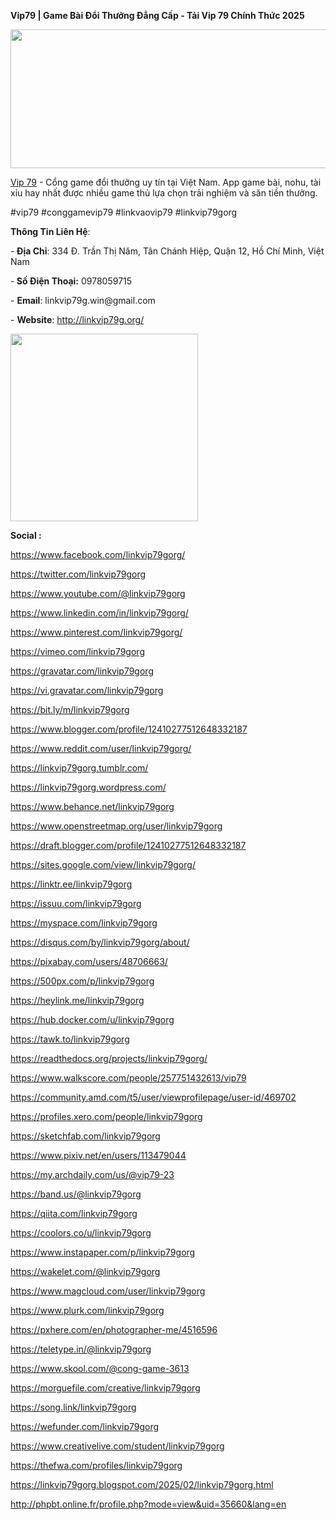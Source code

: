 **Vip79 | Game Bài Đổi Thưởng Đẳng Cấp - Tải Vip 79 Chính Thức 2025**
<p><img src="https://i.ibb.co/QF1p1Bxy/476330362-122099517488756548-3918445630275352374-n-1.jpg" alt="" width="666" height="222" /></p>
<p><a href="http://linkvip79g.org/">Vip 79</a>&nbsp;- Cổng game đổi thưởng uy t&iacute;n tại Việt Nam. App game b&agrave;i, nohu, t&agrave;i xỉu hay nhất được nhiều game thủ lựa chọn trải nghiệm v&agrave; săn tiền thưởng.</p>
<p>#vip79 #conggamevip79 #linkvaovip79 #linkvip79gorg</p>
<p><strong>Th&ocirc;ng Tin Li&ecirc;n Hệ</strong>:</p>
<p>-<strong>&nbsp;Địa Chỉ</strong>: 334 Đ. Trần Thị Năm, T&acirc;n Ch&aacute;nh Hiệp, Quận 12, Hồ Ch&iacute; Minh, Việt Nam</p>
<p>-<strong>&nbsp;Số Điện Thoại:</strong>&nbsp;0978059715</p>
<p>-&nbsp;<strong>Email</strong>: linkvip79g.win@gmail.com</p>
<p>-&nbsp;<strong>Website</strong>:&nbsp;<a href="http://linkvip79g.org/">http://linkvip79g.org/</a></p>
<p><img src="https://i.ibb.co/27cxT91C/476404098-122099515532756548-3353221748131645970-n.jpg" alt="" width="300" height="300" /></p>
<p><strong>Social&nbsp;:</strong></p>
<p><a href="https://www.facebook.com/linkvip79gorg/">https://www.facebook.com/linkvip79gorg/</a></p>
<p><a href="https://twitter.com/linkvip79gorg">https://twitter.com/linkvip79gorg</a></p>
<p><a href="https://www.youtube.com/@linkvip79gorg">https://www.youtube.com/@linkvip79gorg</a></p>
<p><a href="https://www.linkedin.com/in/linkvip79gorg/">https://www.linkedin.com/in/linkvip79gorg/</a></p>
<p><a href="https://www.pinterest.com/linkvip79gorg/">https://www.pinterest.com/linkvip79gorg/</a></p>
<p><a href="https://vimeo.com/linkvip79gorg">https://vimeo.com/linkvip79gorg</a></p>
<p><a href="https://gravatar.com/linkvip79gorg">https://gravatar.com/linkvip79gorg</a></p>
<p><a href="https://vi.gravatar.com/linkvip79gorg">https://vi.gravatar.com/linkvip79gorg</a></p>
<p><a href="https://bit.ly/m/linkvip79gorg">https://bit.ly/m/linkvip79gorg</a></p>
<p><a href="https://www.blogger.com/profile/12410277512648332187">https://www.blogger.com/profile/12410277512648332187</a></p>
<p><a href="https://www.reddit.com/user/linkvip79gorg/">https://www.reddit.com/user/linkvip79gorg/</a></p>
<p><a href="https://linkvip79gorg.tumblr.com/">https://linkvip79gorg.tumblr.com/</a></p>
<p><a href="https://linkvip79gorg.wordpress.com/">https://linkvip79gorg.wordpress.com/</a></p>
<p><a href="https://www.behance.net/linkvip79gorg">https://www.behance.net/linkvip79gorg</a></p>
<p><a href="https://www.openstreetmap.org/user/linkvip79gorg">https://www.openstreetmap.org/user/linkvip79gorg</a></p>
<p><a href="https://draft.blogger.com/profile/12410277512648332187">https://draft.blogger.com/profile/12410277512648332187</a></p>
<p><a href="https://sites.google.com/view/linkvip79gorg/">https://sites.google.com/view/linkvip79gorg/</a></p>
<p><a href="https://linktr.ee/linkvip79gorg">https://linktr.ee/linkvip79gorg</a></p>
<p><a href="https://issuu.com/linkvip79gorg">https://issuu.com/linkvip79gorg</a></p>
<p><a href="https://myspace.com/linkvip79gorg">https://myspace.com/linkvip79gorg</a></p>
<p><a href="https://disqus.com/by/linkvip79gorg/about/">https://disqus.com/by/linkvip79gorg/about/</a></p>
<p><a href="https://pixabay.com/users/48706663/">https://pixabay.com/users/48706663/</a></p>
<p><a href="https://500px.com/p/linkvip79gorg">https://500px.com/p/linkvip79gorg</a></p>
<p><a href="https://heylink.me/linkvip79gorg">https://heylink.me/linkvip79gorg</a></p>
<p><a href="https://hub.docker.com/u/linkvip79gorg">https://hub.docker.com/u/linkvip79gorg</a></p>
<p><a href="https://tawk.to/linkvip79gorg">https://tawk.to/linkvip79gorg</a></p>
<p><a href="https://readthedocs.org/projects/linkvip79gorg/">https://readthedocs.org/projects/linkvip79gorg/</a></p>
<p><a href="https://www.walkscore.com/people/257751432613/vip79">https://www.walkscore.com/people/257751432613/vip79</a></p>
<p><a href="https://community.amd.com/t5/user/viewprofilepage/user-id/469702">https://community.amd.com/t5/user/viewprofilepage/user-id/469702</a></p>
<p><a href="https://profiles.xero.com/people/linkvip79gorg">https://profiles.xero.com/people/linkvip79gorg</a></p>
<p><a href="https://sketchfab.com/linkvip79gorg">https://sketchfab.com/linkvip79gorg</a></p>
<p><a href="https://www.pixiv.net/en/users/113479044">https://www.pixiv.net/en/users/113479044</a></p>
<p><a href="https://my.archdaily.com/us/@vip79-23">https://my.archdaily.com/us/@vip79-23</a></p>
<p><a href="https://band.us/@linkvip79gorg">https://band.us/@linkvip79gorg</a></p>
<p><a href="https://qiita.com/linkvip79gorg">https://qiita.com/linkvip79gorg</a></p>
<p><a href="https://coolors.co/u/linkvip79gorg">https://coolors.co/u/linkvip79gorg</a></p>
<p><a href="https://www.instapaper.com/p/linkvip79gorg">https://www.instapaper.com/p/linkvip79gorg</a></p>
<p><a href="https://wakelet.com/@linkvip79gorg">https://wakelet.com/@linkvip79gorg</a></p>
<p><a href="https://www.magcloud.com/user/linkvip79gorg">https://www.magcloud.com/user/linkvip79gorg</a></p>
<p><a href="https://www.plurk.com/linkvip79gorg">https://www.plurk.com/linkvip79gorg</a></p>
<p><a href="https://pxhere.com/en/photographer-me/4516596">https://pxhere.com/en/photographer-me/4516596</a></p>
<p><a href="https://teletype.in/@linkvip79gorg">https://teletype.in/@linkvip79gorg</a></p>
<p><a href="https://www.skool.com/@cong-game-3613">https://www.skool.com/@cong-game-3613</a></p>
<p><a href="https://morguefile.com/creative/linkvip79gorg">https://morguefile.com/creative/linkvip79gorg</a></p>
<p><a href="https://song.link/linkvip79gorg">https://song.link/linkvip79gorg</a></p>
<p><a href="https://wefunder.com/linkvip79gorg">https://wefunder.com/linkvip79gorg</a></p>
<p><a href="https://www.creativelive.com/student/linkvip79gorg">https://www.creativelive.com/student/linkvip79gorg</a>&nbsp;</p>
<p><a href="https://thefwa.com/profiles/linkvip79gorg">https://thefwa.com/profiles/linkvip79gorg</a></p>
<p><a href="https://linkvip79gorg.blogspot.com/2025/02/linkvip79gorg.html">https://linkvip79gorg.blogspot.com/2025/02/linkvip79gorg.html</a></p>
<p><a href="http://phpbt.online.fr/profile.php?mode=view&amp;uid=35660&amp;lang=en">http://phpbt.online.fr/profile.php?mode=view&amp;uid=35660&amp;lang=en</a></p>
<p>&nbsp;</p>